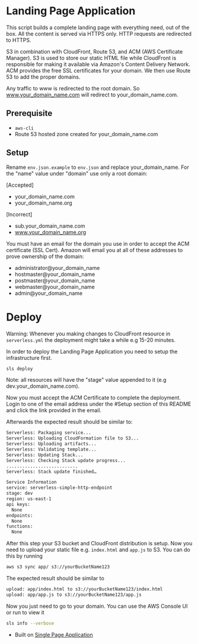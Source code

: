 <!--
title: AWS Landing Page Application example in NodeJS
description: This example demonstrates how to setup a Landing Page Application.
layout: Doc
-->
# Landing Page Application

This script builds a complete landing page with everything need, out of the box. All the content is served via HTTPS only. HTTP requests are redirected to HTTPS.

S3 in combination with CloudFront, Route 53, and ACM (AWS Certificate Manager). S3 is used to store our static HTML file while CloudFront is responsible for making it available via Amazon's Content Delivery Network. ACM provides the free SSL certificates for your domain. We then use Route 53 to add the proper domains.

Any traffic to www is redirected to the root domain. So www.your_domain_name.com will redirect to your_domain_name.com.

## Prerequisite

- `aws-cli`
- Route 53 hosted zone created for your_domain_name.com

## Setup

Rename `env.json.example` to `env.json` and replace your_domain_name. For the "name" value under "domain" use only a root domain:

[Accepted]
- your_domain_name.com
- your_domain_name.org

[Incorrect]
- sub.your_domain_name.com
- www.your_domain_name.org

You must have an email for the domain you use in order to accept the ACM certificate (SSL Cert). Amazon will email you at all of these addresses to prove ownership of the domain:

- administrator@your_domain_name
- hostmaster@your_domain_name
- postmaster@your_domain_name
- webmaster@your_domain_name
- admin@your_domain_name

# Deploy

Warning: Whenever you making changes to CloudFront resource in `serverless.yml` the deployment might take a while e.g 15-20 minutes.

In order to deploy the Landing Page Application you need to setup the infrastructure first.

```bash
sls deploy
```

Note: all resources will have the "stage" value appended to it (e.g dev.your_domain_name.com).

Now you must accept the ACM Certificate to complete the deployment. Login to one of the email address under the #Setup section of this README and click the link provided in the email.

Afterwards the expected result should be similar to:

```bash
Serverless: Packaging service...
Serverless: Uploading CloudFormation file to S3...
Serverless: Uploading artifacts...
Serverless: Validating template...
Serverless: Updating Stack...
Serverless: Checking Stack update progress...
...........................
Serverless: Stack update finished…

Service Information
service: serverless-simple-http-endpoint
stage: dev
region: us-east-1
api keys:
  None
endpoints:
  None
functions:
  None
```

After this step your S3 bucket and CloudFront distribution is setup. Now you need to upload your static file e.g. `index.html` and `app.js` to S3. You can do this by running

```bash
aws s3 sync app/ s3://yourBucketName123
```

The expected result should be similar to

```bash
upload: app/index.html to s3://yourBucketName123/index.html
upload: app/app.js to s3://yourBucketName123/app.js
```

Now you just need to go to your domain. You can use the AWS Console UI or run to view it

```bash
sls info --verbose
```

- Built on <a href="https://github.com/serverless/examples/tree/master/aws-node-single-page-app-via-cloudfront">Single Page Application</a>